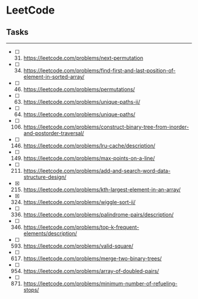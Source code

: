 # LeetCode

## Tasks
----
- [ ] 31. https://leetcode.com/problems/next-permutation
- [ ] 34. https://leetcode.com/problems/find-first-and-last-position-of-element-in-sorted-array/
- [ ] 46. https://leetcode.com/problems/permutations/
- [ ] 63. https://leetcode.com/problems/unique-paths-ii/
- [ ] 64. https://leetcode.com/problems/unique-paths/
- [ ] 106. https://leetcode.com/problems/construct-binary-tree-from-inorder-and-postorder-traversal/
- [ ] 146. https://leetcode.com/problems/lru-cache/description/
- [ ] 149. https://leetcode.com/problems/max-points-on-a-line/
- [ ] 211. https://leetcode.com/problems/add-and-search-word-data-structure-design/
- [x] 215. https://leetcode.com/problems/kth-largest-element-in-an-array/
- [x] 324. https://leetcode.com/problems/wiggle-sort-ii/
- [ ] 336. https://leetcode.com/problems/palindrome-pairs/description/
- [ ] 346. https://leetcode.com/problems/top-k-frequent-elements/description/
- [ ] 593. https://leetcode.com/problems/valid-square/
- [ ] 617. https://leetcode.com/problems/merge-two-binary-trees/
- [ ] 954. https://leetcode.com/problems/array-of-doubled-pairs/
- [ ] 871. https://leetcode.com/problems/minimum-number-of-refueling-stops/
